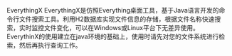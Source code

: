 EverythingX
EverythingX是仿照Everything桌面工具，基于Java语言开发的命令行文件搜索工具。利用H2数据库实现文件信息的存储，根据文件名称快速搜索，实时监控文件变化，可以在Windows或Linux平台下无差异使用。
EverythinX的使用建立在java环境的基础上，使用时请先对您的文件系统进行检索，然后再执行查询工作。
